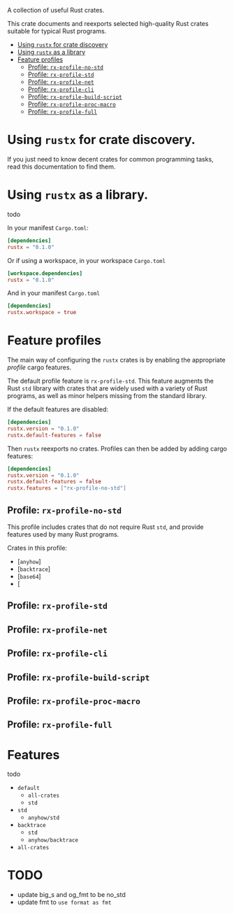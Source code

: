 A collection of useful Rust crates.

This crate documents and reexports selected high-quality Rust crates
suitable for typical Rust programs.

- [Using `rustx` for crate discovery](#using-rustx-for-crate-discovery)
- [Using `rustx` as a library](#using-rustx-as-a-library)
- [Feature profiles](#feature-profiles)
  - [Profile: `rx-profile-no-std`](#profile-rx-profile-no-std)
  - [Profile: `rx-profile-std`](#profile-rx-profile-std)
  - [Profile: `rx-profile-net`](#profile-rx-profile-net)
  - [Profile: `rx-profile-cli`](#profile-rx-profile-cli)
  - [Profile: `rx-profile-build-script`](#profile-rx-profile-build-script)
  - [Profile: `rx-profile-proc-macro`](#profile-rx-proc-macro)
  - [Profile: `rx-profile-full`](#profile-rx-profile-full)


# Using `rustx` for crate discovery.

If you just need to know decent crates for common programming tasks,
read this documentation to find them.


# Using `rustx` as a library.

todo

In your manifest `Cargo.toml`:

```toml
[dependencies]
rustx = "0.1.0"
```

Or if using a workspace, in your workspace `Cargo.toml`

```toml
[workspace.dependencies]
rustx = "0.1.0"
```

And in your manifest `Cargo.toml`

```toml
[dependencies]
rustx.workspace = true
```


# Feature profiles

The main way of configuring the `rustx` crates is by enabling
the appropriate _profile_ cargo features.

The default profile feature is `rx-profile-std`.
This feature augments the Rust `std` library with crates
that are widely used with a variety of Rust programs,
as well as minor helpers missing from the standard library.

If the default features are disabled:

```toml
[dependencies]
rustx.version = "0.1.0"
rustx.default-features = false
```

Then `rustx` reexports no crates.
Profiles can then be added by adding cargo features:

```toml
[dependencies]
rustx.version = "0.1.0"
rustx.default-features = false
rustx.features = ["rx-profile-no-std"]
```


## Profile: `rx-profile-no-std`

This profile includes crates that do not require Rust `std`,
and provide features used by many Rust programs.

Crates in this profile:

- [`anyhow`]
- [`backtrace`]
- [`base64`]
- [


## Profile: `rx-profile-std`


## Profile: `rx-profile-net`


## Profile: `rx-profile-cli`


## Profile: `rx-profile-build-script`


## Profile: `rx-profile-proc-macro`


## Profile: `rx-profile-full`


# Features

todo

- `default`
  - `all-crates`
  - `std`
- `std`
  - `anyhow/std`
- `backtrace`
  - `std`
  - `anyhow/backtrace`
- `all-crates`


# TODO

- update big_s and og_fmt to be no_std
- update fmt to `use format as fmt`
